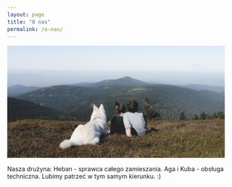 ```yaml
---
layout: page
title: "O nas"
permalink: /o-nas/
---
```


<section class="about-us">
  <img src="/assets/images/o-nas.jpg" alt="Nasza drużyna">
  <p>Nasza drużyna: Heban - sprawca całego zamieszania. Aga i Kuba - obsługa techniczna. Lubimy patrzeć w tym samym kierunku. :)</p>
</section>